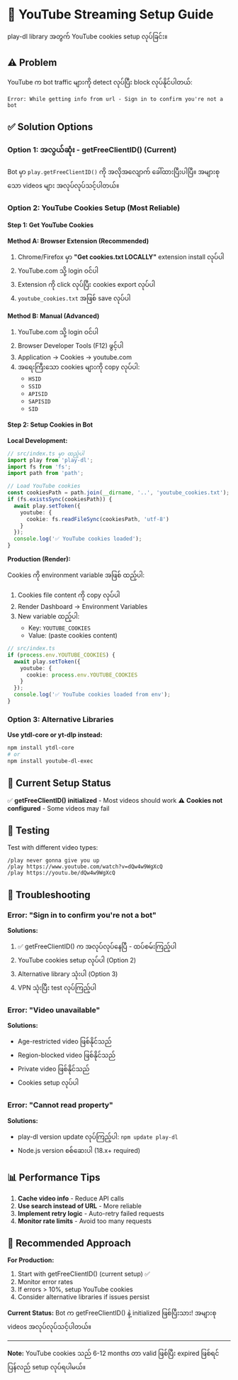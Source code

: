 # 🎵 YouTube Streaming Setup Guide

play-dl library အတွက် YouTube cookies setup လုပ်ခြင်း။

## ⚠️ Problem

YouTube က bot traffic များကို detect လုပ်ပြီး block လုပ်နိုင်ပါတယ်:
```
Error: While getting info from url - Sign in to confirm you're not a bot
```

## ✅ Solution Options

### Option 1: အလွယ်ဆုံး - getFreeClientID() (Current)

Bot မှာ `play.getFreeClientID()` ကို အလိုအလျောက် ခေါ်ထားပြီးပါပြီ။ အများစုသော videos များ အလုပ်လုပ်သင့်ပါတယ်။

### Option 2: YouTube Cookies Setup (Most Reliable)

#### **Step 1: Get YouTube Cookies**

**Method A: Browser Extension (Recommended)**

1. Chrome/Firefox မှာ **"Get cookies.txt LOCALLY"** extension install လုပ်ပါ
2. YouTube.com သို့ login ဝင်ပါ
3. Extension ကို click လုပ်ပြီး cookies export လုပ်ပါ
4. `youtube_cookies.txt` အဖြစ် save လုပ်ပါ

**Method B: Manual (Advanced)**

1. YouTube.com သို့ login ဝင်ပါ
2. Browser Developer Tools (F12) ဖွင့်ပါ
3. Application → Cookies → youtube.com
4. အရေးကြီးသော cookies များကို copy လုပ်ပါ:
   - `HSID`
   - `SSID`
   - `APISID`
   - `SAPISID`
   - `SID`

#### **Step 2: Setup Cookies in Bot**

**Local Development:**

```typescript
// src/index.ts မှာ ထည့်ပါ
import play from 'play-dl';
import fs from 'fs';
import path from 'path';

// Load YouTube cookies
const cookiesPath = path.join(__dirname, '..', 'youtube_cookies.txt');
if (fs.existsSync(cookiesPath)) {
  await play.setToken({
    youtube: {
      cookie: fs.readFileSync(cookiesPath, 'utf-8')
    }
  });
  console.log('✅ YouTube cookies loaded');
}
```

**Production (Render):**

Cookies ကို environment variable အဖြစ် ထည့်ပါ:

1. Cookies file content ကို copy လုပ်ပါ
2. Render Dashboard → Environment Variables
3. New variable ထည့်ပါ:
   - Key: `YOUTUBE_COOKIES`
   - Value: (paste cookies content)

```typescript
// src/index.ts
if (process.env.YOUTUBE_COOKIES) {
  await play.setToken({
    youtube: {
      cookie: process.env.YOUTUBE_COOKIES
    }
  });
  console.log('✅ YouTube cookies loaded from env');
}
```

### Option 3: Alternative Libraries

**Use ytdl-core or yt-dlp instead:**

```bash
npm install ytdl-core
# or
npm install youtube-dl-exec
```

## 🔧 Current Setup Status

✅ **getFreeClientID() initialized** - Most videos should work
⚠️ **Cookies not configured** - Some videos may fail

## 📝 Testing

Test with different video types:

```
/play never gonna give you up
/play https://www.youtube.com/watch?v=dQw4w9WgXcQ
/play https://youtu.be/dQw4w9WgXcQ
```

## 🐛 Troubleshooting

### Error: "Sign in to confirm you're not a bot"

**Solutions:**
1. ✅ getFreeClientID() က အလုပ်လုပ်နေပြီ - ထပ်စမ်းကြည့်ပါ
2. YouTube cookies setup လုပ်ပါ (Option 2)
3. Alternative library သုံးပါ (Option 3)
4. VPN သုံးပြီး test လုပ်ကြည့်ပါ

### Error: "Video unavailable"

**Solutions:**
- Age-restricted video ဖြစ်နိုင်သည်
- Region-blocked video ဖြစ်နိုင်သည်
- Private video ဖြစ်နိုင်သည်
- Cookies setup လုပ်ပါ

### Error: "Cannot read property"

**Solutions:**
- play-dl version update လုပ်ကြည့်ပါ: `npm update play-dl`
- Node.js version စစ်ဆေးပါ (18.x+ required)

## 📊 Performance Tips

1. **Cache video info** - Reduce API calls
2. **Use search instead of URL** - More reliable
3. **Implement retry logic** - Auto-retry failed requests
4. **Monitor rate limits** - Avoid too many requests

## 🎯 Recommended Approach

**For Production:**
1. Start with getFreeClientID() (current setup) ✅
2. Monitor error rates
3. If errors > 10%, setup YouTube cookies
4. Consider alternative libraries if issues persist

**Current Status:** Bot က getFreeClientID() နဲ့ initialized ဖြစ်ပြီးသား! အများစု videos အလုပ်လုပ်သင့်ပါတယ်။

---

**Note:** YouTube cookies သည် 6-12 months တာ valid ဖြစ်ပြီး expired ဖြစ်ရင် ပြန်လည် setup လုပ်ရပါမယ်။








